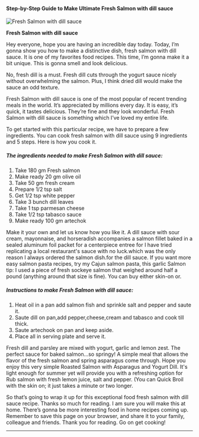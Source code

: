             

#### Step-by-Step Guide to Make Ultimate Fresh Salmon with dill sauce

![Fresh Salmon with dill sauce](https://img-global.cpcdn.com/recipes/bb21d34476c4750c/751x532cq70/fresh-salmon-with-dill-sauce-recipe-main-photo.jpg)

**Fresh Salmon with dill sauce**

Hey everyone, hope you are having an incredible day today. Today, I’m gonna show you how to make a distinctive dish, fresh salmon with dill sauce. It is one of my favorites food recipes. This time, I’m gonna make it a bit unique. This is gonna smell and look delicious.

No, fresh dill is a must. Fresh dill cuts through the yogurt sauce nicely without overwhelming the salmon. Plus, I think dried dill would make the sauce an odd texture.

Fresh Salmon with dill sauce is one of the most popular of recent trending meals in the world. It’s appreciated by millions every day. It is easy, it’s quick, it tastes delicious. They’re fine and they look wonderful. Fresh Salmon with dill sauce is something which I’ve loved my entire life.

To get started with this particular recipe, we have to prepare a few ingredients. You can cook fresh salmon with dill sauce using 9 ingredients and 5 steps. Here is how you cook it.

##### The ingredients needed to make Fresh Salmon with dill sauce:

1.  Take 180 gm Fresh salmon
2.  Make ready 20 gm olive oil
3.  Take 50 gm fresh cream
4.  Prepare 1/2 tsp salt
5.  Get 1/2 tsp white pepper
6.  Take 3 bunch dill leaves
7.  Take 1 tsp parmesan cheese
8.  Take 1/2 tsp tabasco sauce
9.  Make ready 100 gm artechok

Make it your own and let us know how you like it. A dill sauce with sour cream, mayonnaise, and horseradish accompanies a salmon fillet baked in a sealed aluminum foil packet for a centerpiece entree for I have tried replicating a local restaurant's sauce with no luck.which was the only reason I always ordered the salmon dish.for the dill sauce. If you want more easy salmon pasta recipes, try my Cajun salmon pasta, this garlic Salmon tip: I used a piece of fresh sockeye salmon that weighed around half a pound (anything around that size is fine). You can buy either skin-on or.

##### Instructions to make Fresh Salmon with dill sauce:

1.  Heat oil in a pan add salmon fish and sprinkle salt and pepper and saute it.
2.  Saute dill on pan,add pepper,cheese,cream and tabasco and cook till thick.
3.  Saute artechook on pan and keep aside.
4.  Place all in serving plate and serve it.

Fresh dill and parsley are mixed with yogurt, garlic and lemon zest. The perfect sauce for baked salmon…so springy! A simple meal that allows the flavor of the fresh salmon and spring asparagus come through. Hope you enjoy this very simple Roasted Salmon with Asparagus and Yogurt Dill. It's light enough for summer yet will provide you with a refreshing option for Rub salmon with fresh lemon juice, salt and pepper. (You can Quick Broil with the skin on; it just takes a minute or two longer.

So that’s going to wrap it up for this exceptional food fresh salmon with dill sauce recipe. Thanks so much for reading. I am sure you will make this at home. There’s gonna be more interesting food in home recipes coming up. Remember to save this page on your browser, and share it to your family, colleague and friends. Thank you for reading. Go on get cooking!

* * *